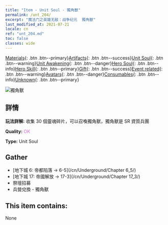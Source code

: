 ```yaml
---
title: "Item - Unit Soul - 獨角獸"
permalink: /unt_204/
excerpt: "魔法门之英雄无敌：战争纪元  獨角獸"
last_modified_at: 2021-07-21
locale: cn
ref: "unt_204.md"
toc: false
classes: wide
---
```

 [Materials](/ItemsCN/){: .btn .btn--primary}[Artifacts](/ItemsCN/Artifacts/){: .btn .btn--success}[Unit Soul](/ItemsCN/UnitSoul/){: .btn .btn--warning}[Unit Awakening](/ItemsCN/UnitAwakening/){: .btn .btn--danger}[Hero Soul](/ItemsCN/HeroSoul/){: .btn .btn--info}[Hero Skill](/ItemsCN/HeroSkill/){: .btn .btn--primary}[Gift](/ItemsCN/Gift/){: .btn .btn--success}[Event related](/ItemsCN/Events/){: .btn .btn--warning}[Avatars](/ItemsCN/Avatars/){: .btn .btn--danger}[Consumables](/ItemsCN/Consumables/){: .btn .btn--info}[Unknown](/ItemsCN/Unknown/){: .btn .btn--primary}

 ![獨角獸](/images/u/ti_dujiaoshou.jpg)

## 詳情
 **玩法詳解:** 收集 30 個靈魂碎片，可以召喚獨角獸，獨角獸是 SR 資質兵團

 **Quality:** <span style="color: #DA70D6">OK</span>

 **Type:** Unit Soul

## Gather

*    [地下城 6: 帝都陷落 -> 6-5](/cn/Underground/Chapter 6_5/) 
*    [地下城 17: 帝國解放 -> 17-3](/cn/Underground/Chapter 17_3/) 
*    祭壇招募 
*    兵營兌換 - 獨角獸 

## This item contains:

  None

